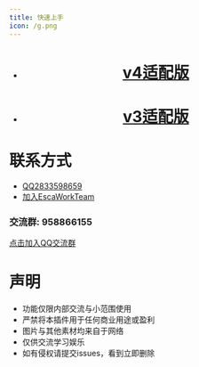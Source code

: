 ```yaml
---
title: 快速上手
icon: /g.png
---
```

<div align="center">


* # [v4适配版](/v4guide)
* # [v3适配版](/v3guide)
</div>

# 联系方式
- [QQ2833598659](https://qm.qq.com/q/G0y1D5vYqc)
- [加入EscaWorkTeam](http://qm.qq.com/cgi-bin/qm/qr?_wv=1027&k=q05fIlT9vl2QnKoUyfIuJRabOBPTvFEb&authKey=%2BvdsYAro9i1OJIzSpYa6c%2BIrEH1kRfb6Q1Ulm0YF6NTlD0hlfcpVKxuHgXPMxKEO&noverify=0&group_code=972277694)
### 交流群: 958866155
[点击加入QQ交流群](https://qm.qq.com/q/6Y02r2e35K)

# 声明
- 功能仅限内部交流与小范围使用
- 严禁将本插件用于任何商业用途或盈利
- 图片与其他素材均来自于网络
- 仅供交流学习娱乐
- 如有侵权请提交issues，看到立即删除
